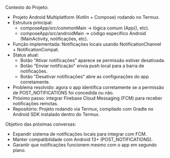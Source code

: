 Contexto do Projeto:

- Projeto Android Multiplatform (Kotlin + Compose) rodando no Termux.
- Estrutura principal:
  - composeApp/src/commonMain → lógica comum (App(), etc).
  - composeApp/src/androidMain → código específico Android (MainActivity, notificações, etc).
- Função implementada: Notificações locais usando NotificationChannel + NotificationCompat.
- Status atual:
  - Botão "Ativar notificações" aparece se permissão estiver desativada.
  - Botão "Enviar notificação" envia push local para a barra de notificações.
  - Botão "Desativar notificações" abre as configurações do app corretamente.
- Problema resolvido: agora o app identifica corretamente se a permissão de POST_NOTIFICATIONS foi concedida ou não.
- Próximo passo: integrar Firebase Cloud Messaging (FCM) para receber notificações remotas.
- Repositório: Projeto rodando via Termux, compilado com Gradle no Android SDK instalado dentro do Termux.

Objetivo das próximas conversas:
- Expandir sistema de notificações locais para integrar com FCM.
- Manter compatibilidade com Android 13+ (POST_NOTIFICATIONS).
- Garantir que notificações funcionem mesmo com o app em segundo plano.